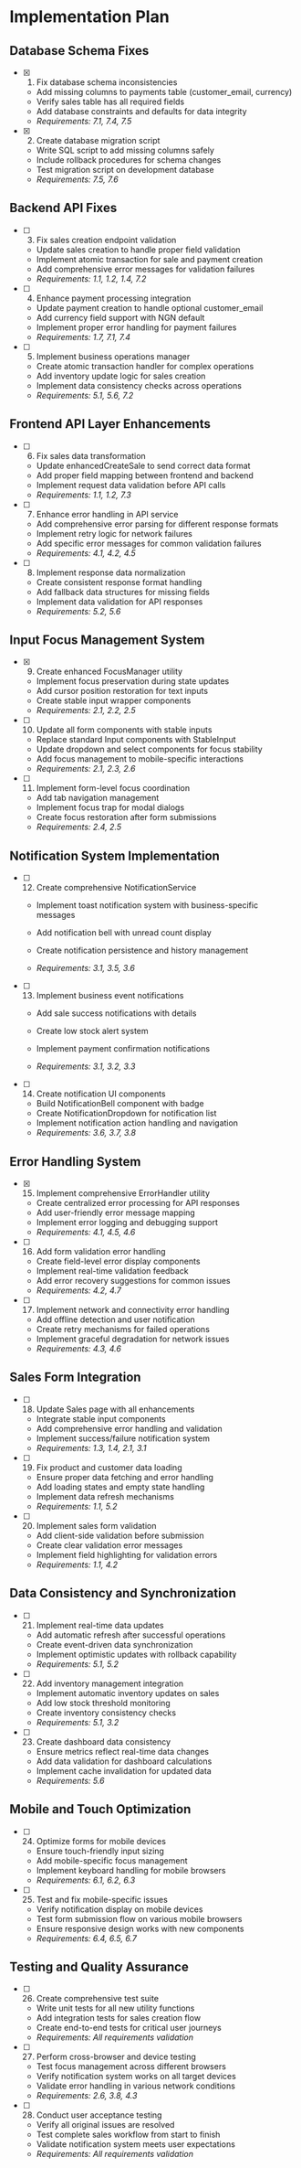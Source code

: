 # Implementation Plan

## Database Schema Fixes

- [x] 1. Fix database schema inconsistencies


  - Add missing columns to payments table (customer_email, currency)
  - Verify sales table has all required fields
  - Add database constraints and defaults for data integrity
  - _Requirements: 7.1, 7.4, 7.5_

- [x] 2. Create database migration script

  - Write SQL script to add missing columns safely
  - Include rollback procedures for schema changes
  - Test migration script on development database
  - _Requirements: 7.5, 7.6_

## Backend API Fixes

- [ ] 3. Fix sales creation endpoint validation
  - Update sales creation to handle proper field validation
  - Implement atomic transaction for sale and payment creation
  - Add comprehensive error messages for validation failures
  - _Requirements: 1.1, 1.2, 1.4, 7.2_

- [ ] 4. Enhance payment processing integration
  - Update payment creation to handle optional customer_email
  - Add currency field support with NGN default
  - Implement proper error handling for payment failures
  - _Requirements: 1.7, 7.1, 7.4_

- [ ] 5. Implement business operations manager
  - Create atomic transaction handler for complex operations
  - Add inventory update logic for sales creation
  - Implement data consistency checks across operations
  - _Requirements: 5.1, 5.6, 7.2_

## Frontend API Layer Enhancements



- [ ] 6. Fix sales data transformation
  - Update enhancedCreateSale to send correct data format
  - Add proper field mapping between frontend and backend
  - Implement request data validation before API calls
  - _Requirements: 1.1, 1.2, 7.3_


- [ ] 7. Enhance error handling in API service
  - Add comprehensive error parsing for different response formats
  - Implement retry logic for network failures
  - Add specific error messages for common validation failures
  - _Requirements: 4.1, 4.2, 4.5_

- [ ] 8. Implement response data normalization
  - Create consistent response format handling
  - Add fallback data structures for missing fields
  - Implement data validation for API responses
  - _Requirements: 5.2, 5.6_


## Input Focus Management System

- [x] 9. Create enhanced FocusManager utility

  - Implement focus preservation during state updates
  - Add cursor position restoration for text inputs
  - Create stable input wrapper components
  - _Requirements: 2.1, 2.2, 2.5_


- [ ] 10. Update all form components with stable inputs
  - Replace standard Input components with StableInput
  - Update dropdown and select components for focus stability
  - Add focus management to mobile-specific interactions
  - _Requirements: 2.1, 2.3, 2.6_

- [ ] 11. Implement form-level focus coordination
  - Add tab navigation management
  - Implement focus trap for modal dialogs
  - Create focus restoration after form submissions
  - _Requirements: 2.4, 2.5_

## Notification System Implementation



- [ ] 12. Create comprehensive NotificationService
  - Implement toast notification system with business-specific messages
  - Add notification bell with unread count display
  - Create notification persistence and history management

  - _Requirements: 3.1, 3.5, 3.6_

- [ ] 13. Implement business event notifications
  - Add sale success notifications with details
  - Create low stock alert system


  - Implement payment confirmation notifications
  - _Requirements: 3.1, 3.2, 3.3_

- [ ] 14. Create notification UI components
  - Build NotificationBell component with badge
  - Create NotificationDropdown for notification list
  - Implement notification action handling and navigation
  - _Requirements: 3.6, 3.7, 3.8_


## Error Handling System

- [x] 15. Implement comprehensive ErrorHandler utility

  - Create centralized error processing for API responses
  - Add user-friendly error message mapping
  - Implement error logging and debugging support
  - _Requirements: 4.1, 4.5, 4.6_

- [ ] 16. Add form validation error handling
  - Create field-level error display components
  - Implement real-time validation feedback
  - Add error recovery suggestions for common issues
  - _Requirements: 4.2, 4.7_

- [ ] 17. Implement network and connectivity error handling
  - Add offline detection and user notification
  - Create retry mechanisms for failed operations
  - Implement graceful degradation for network issues
  - _Requirements: 4.3, 4.6_

## Sales Form Integration




- [ ] 18. Update Sales page with all enhancements
  - Integrate stable input components
  - Add comprehensive error handling and validation
  - Implement success/failure notification system
  - _Requirements: 1.3, 1.4, 2.1, 3.1_

- [ ] 19. Fix product and customer data loading
  - Ensure proper data fetching and error handling
  - Add loading states and empty state handling
  - Implement data refresh mechanisms
  - _Requirements: 1.1, 5.2_

- [ ] 20. Implement sales form validation
  - Add client-side validation before submission
  - Create clear validation error messages
  - Implement field highlighting for validation errors
  - _Requirements: 1.1, 4.2_

## Data Consistency and Synchronization

- [ ] 21. Implement real-time data updates
  - Add automatic refresh after successful operations
  - Create event-driven data synchronization
  - Implement optimistic updates with rollback capability
  - _Requirements: 5.1, 5.2_

- [ ] 22. Add inventory management integration
  - Implement automatic inventory updates on sales
  - Add low stock threshold monitoring
  - Create inventory consistency checks
  - _Requirements: 5.1, 3.2_

- [ ] 23. Create dashboard data consistency
  - Ensure metrics reflect real-time data changes
  - Add data validation for dashboard calculations
  - Implement cache invalidation for updated data
  - _Requirements: 5.6_

## Mobile and Touch Optimization

- [ ] 24. Optimize forms for mobile devices
  - Ensure touch-friendly input sizing
  - Add mobile-specific focus management
  - Implement keyboard handling for mobile browsers
  - _Requirements: 6.1, 6.2, 6.3_

- [ ] 25. Test and fix mobile-specific issues
  - Verify notification display on mobile devices
  - Test form submission flow on various mobile browsers
  - Ensure responsive design works with new components
  - _Requirements: 6.4, 6.5, 6.7_

## Testing and Quality Assurance

- [ ] 26. Create comprehensive test suite
  - Write unit tests for all new utility functions
  - Add integration tests for sales creation flow
  - Create end-to-end tests for critical user journeys
  - _Requirements: All requirements validation_

- [ ] 27. Perform cross-browser and device testing
  - Test focus management across different browsers
  - Verify notification system works on all target devices
  - Validate error handling in various network conditions
  - _Requirements: 2.6, 3.8, 4.3_

- [ ] 28. Conduct user acceptance testing
  - Verify all original issues are resolved
  - Test complete sales workflow from start to finish
  - Validate notification system meets user expectations
  - _Requirements: All requirements validation_